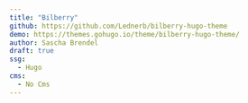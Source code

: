 ```yaml
---
title: "Bilberry"
github: https://github.com/Lednerb/bilberry-hugo-theme
demo: https://themes.gohugo.io/theme/bilberry-hugo-theme/
author: Sascha Brendel
draft: true
ssg:
  - Hugo
cms:
  - No Cms
---
```

